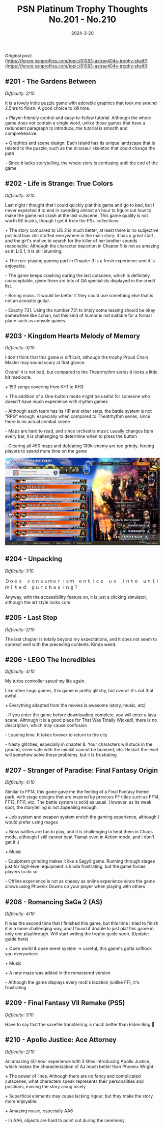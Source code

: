 ﻿---
title: PSN Platinum Trophy Thoughts No.201 - No.210
layout: post
tags: Game PlayStation
permalink: /posts/:title/
date: 2024-3-20
---

Original post: <br/>
[https://forum.psnprofiles.com/topic/81083-astray404s-trophy-shelf/](https://forum.psnprofiles.com/topic/81083-astray404s-trophy-shelf/)

## #201 - The Gardens Between
*Difficulty: 2/10*

It is a lovely indie puzzle game with adorable graphics that took me around 2.5hrs to finish. A good choice to kill time.

\+ Player-friendly control and easy-to-follow tutorial. Although the whole game does not contain a single word, unlike those games that have a redundant paragraph to introduce, the tutorial is smooth and comprehensive

\+ Graphics and scene design. Each island has its unique landscape that is related to the puzzle, such as the dinosaur skeleton that could change the path

\- Since it lacks storytelling, the whole story is confusing until the end of the game

## #202 - Life is Strange: True Colors
*Difficulty: 3/10*

Last night I thought that I could quickly plat this game and go to bed, but I never expected it to end in spending almost an hour to figure out how to make the game not crash at the last cutscene. This game quality is not worth 60 bucks, though I got it from the PS+ collections.

\+ The story compared to LIS 2 is much better, at least there is no subjective political bias shit stuffed everywhere in the main story. It has a great start, and the girl's motive to search for the killer of her brother sounds reasonable. Although the character depiction in Chapter 5 is not as amazing as in LIS 1, it is still stunning.

\+ The role-playing gaming part in Chapter 3 is a fresh experience and it is enjoyable.

\- The game keeps crashing during the last cutscene, which is definitely unacceptable, given there are lots of QA specialists displayed in the credit list.

\- Boring music. It would be better if they could use something else that is not an acoustic guitar.

\- Exactly 731. Using the number 731 to imply some teasing should be okay somewhere like 4chan, but this kind of humor is not suitable for a formal place such as console games.

## #203 - Kingdom Hearts Melody of Memory
*Difficulty: 3/10*

I don't think that this game is difficult, although the trophy Proud Chain Master may sound scary at first glance.

Overall it is not bad, but compared to the Theatrhythm series it looks a little bit mediocre.

\+ 150 songs covering from KH1 to KH3

\+ The addition of a One-button mode might be useful for someone who doesn't have much experience with rhythm games

\- Although each team has its HP and other stats, the battle system is not "RPG" enough, especially when compared to Theatrhythm series, since there is no actual combat scene

\- Maps are hard to read, and since orchestra music usually changes bpm every bar, it is challenging to determine when to press the button

\- Clearing all 450 maps and defeating 100k-enemy are too grindy, forcing players to spend more time on the game

![](../assets/img/game/271176468-e8dff3e1-ad92-41c4-9b64-cc0f2d45b5ba.jpg)

## #204 - Unpacking
*Difficulty: 1/10*

Ｄｏｅｓ　ｃｏｎｓｕｍｅｒｉｓｍ　ｅｎｔｉｃｅ　ｕｓ　ｉｎｔｏ　ｕｎｌｉｍｉｔｅｄ　ｐｕｒｃｈａｓｉｎｇ？

Anyway, with the accessibility feature on, it is just a clicking simulator, although the art style looks cute. 

## #205 - Last Stop
*Difficulty: 2/10*

The last chapter is totally beyond my expectations, and it does not seem to connect well with the preceding contents. Kinda weird.

## #206 - LEGO The Incredibles
*Difficulty: 4/10*

My turbo controller saved my life again.

Like other Lego games, this game is pretty glitchy, but overall it's not that awful. 

\+ Everything adapted from the movies is awesome (story, music, etc)

\- If you enter the game before downloading complete, you will enter a lava scene. Although it is a good place for That Was Totally Wicked!, there is no description, which may cause confusion

\- Loading time. It takes forever to return to the city

\- Nasty glitches, especially in chapter 8. Your characters will stuck in the ground, silver safe with the minikit cannot be bombed, etc. Restart the level will somehow solve those problems, but it is frustrating

## #207 - Stranger of Paradise: Final Fantasy Origin
*Difficulty: 4/10*

Similar to FF14, this game gave me the feeling of a Final Fantasy theme park, with stage designs that are inspired by previous FF titles such as FF14, FF13, FF11, etc. The battle system is solid as usual. However, as its weak spot, the storytelling is not appealing enough.

\+ Job system and weapon system enrich the gaming experience, although I would prefer using mages

\+ Boss battles are fun to play, and it is challenging to beat them in Chaos mode, although I still cannot beat Tiamat even in Action mode, and I don't get it :(

\+ Music

\- Equipment grinding makes it like a Sagyō game. Running through stages just for high-level equipment is kinda frustrating, but the game forces players to do so

\- Offline experience is not as cheesy as online experience since the game allows using Phoenix Downs on your player when playing with others

## #208 - Romancing SaGa 2 (AS)
*Difficulty: 4/10*

It was the second time that I finished this game, but this time I tried to finish it in a more challenging way, and I found it doable to just plat this game in only one playthrough. Will start writing the trophy guide soon. (Update: guide here)

\+ Open world & open event system -> careful, this game's gotta softlock you everywhere

\+ Music

\+ A new maze was added in the remastered version

\- Although the game displays every mob's location (unlike FF), it's frustrating 

## #209 - Final Fantasy VII Remake (PS5)
*Difficulty: 1/10*

Have to say that the savefile transferring is much better than Elden Ring 🤣

## #210 - Apollo Justice: Ace Attorney
*Difficulty: 2/10*

An amazing 40-hour experience with 3 titles introducing Apollo Justice, which makes the characterization of AJ much better than Phoenix Wright.

\+ The power of lines. Although there are no fancy and complicated cutscenes, what characters speak represents their personalities and positions, moving the story along nicely

\+ Superficial elements may cause lacking rigour, but they make the story more enjoyable.

\+ Amazing music, especially AA6

\- In AA6, objects are hard to point out during the ceremony